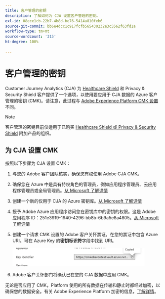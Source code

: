 ```yaml
---
title: 客户管理的密钥
description: 了解如何为 CJA 设置客户管理的密钥。
exl-id: 08ece1cb-22b7-4b8d-be76-5414a810feb6
source-git-commit: bb6e4dcc1c917fcfb565430232e3c5562f63fd1a
workflow-type: tm+mt
source-wordcount: '315'
ht-degree: 100%

---
```


# 客户管理的密钥

Customer Journey Analytics (CJA) 为 [Healthcare Shield](https://www.adobe.com/cn/trust/compliance/hipaa-ready.html) 和 Privacy &amp; Security Shield 客户提供了一个选项，以使用要应用于 CJA 数据的 Azure 客户管理的密钥 (CMK)。请注意，此过程与 [Adobe Experience Platform CMK 设置](https://experienceleague.adobe.com/docs/experience-platform/landing/governance-privacy-security/customer-managed-keys.html)不同。

>[!NOTE]
>
>客户管理的密钥目前仅适用于已购买 [Healthcare Shield 或 Privacy &amp; Security Shield](https://experienceleague.adobe.com/docs/blueprints-learn/architecture/vertical-blueprints/healthcare-vertical.html?lang=zh-Hans%3Flang%3Den) 附加产品的组织。

## 为 CJA 设置 CMK

按照以下步骤为 CJA 设置 CMK：

1. 与您的 Adobe 客户团队核实，确保您有权使用 Adobe CJA CMK。
1. 确保您在 Azure 中是具有特权角色的管理员，例如应用程序管理员、云应用程序管理员或全局管理员。[从 Microsoft 了解详情](https://learn.microsoft.com/zh-cn/azure/active-directory/roles/permissions-reference)
1. 创建一个新的仅用于 CJA 的 Azure 密钥库。[从 Microsoft 了解详情](https://learn.microsoft.com/zh-cn/azure/key-vault/general/)
1. 授予 Adobe Azure 应用程序访问您在密钥库中的密钥的权限。这是 Adobe 应用程序 ID：251e3919-1940-4296-bb8b-6b9a5e8a4805。[从 Microsoft 了解详情](https://learn.microsoft.com/zh-cn/azure/storage/common/customer-managed-keys-configure-cross-tenant-existing-account?toc=%2Fazure%2Fstorage%2Fblobs%2Ftoc.json&amp;tabs=powershell-preview%2Cazure-portal#the-customer-grants-the-service-providers-app-access-to-the-key-in-the-key-vault)
1. 创建一个请求 CMK 设置的 Adobe 客户关怀票证。在您的票证中包含 Azure URI。可在 Azure Key 的&#x200B;**密钥标识符**&#x200B;字段中找到 URI。

   ![](assets/key-identifier.png)

1. Adobe 客户关怀部门将确认已在您的 CJA 数据中应用 CMK。

无论是否应用了 CMK，Platform 使用的所有数据在传输和静止时都经过加密，以确保您的数据安全。有关 Adobe Experience Platform 加密的信息，[了解详情](https://experienceleague.adobe.com/docs/experience-platform/landing/governance-privacy-security/encryption.html?lang=zh-Hans)。
